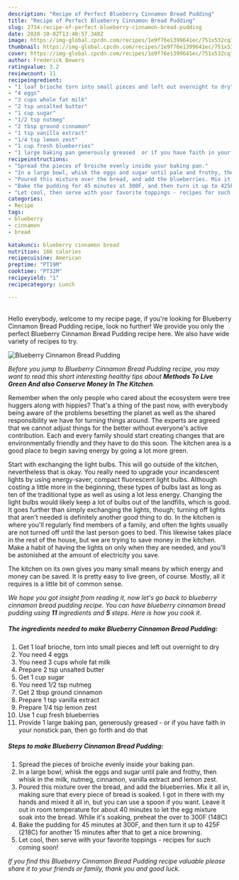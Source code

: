 ```yaml
---
description: "Recipe of Perfect Blueberry Cinnamon Bread Pudding"
title: "Recipe of Perfect Blueberry Cinnamon Bread Pudding"
slug: 2734-recipe-of-perfect-blueberry-cinnamon-bread-pudding
date: 2020-10-02T13:40:57.348Z
image: https://img-global.cpcdn.com/recipes/1e9f76e1399641ec/751x532cq70/blueberry-cinnamon-bread-pudding-recipe-main-photo.jpg
thumbnail: https://img-global.cpcdn.com/recipes/1e9f76e1399641ec/751x532cq70/blueberry-cinnamon-bread-pudding-recipe-main-photo.jpg
cover: https://img-global.cpcdn.com/recipes/1e9f76e1399641ec/751x532cq70/blueberry-cinnamon-bread-pudding-recipe-main-photo.jpg
author: Frederick Bowers
ratingvalue: 3.2
reviewcount: 11
recipeingredient:
- "1 loaf brioche torn into small pieces and left out overnight to dry"
- "4 eggs"
- "3 cups whole fat milk"
- "2 tsp unsalted butter"
- "1 cup sugar"
- "1/2 tsp nutmeg"
- "2 tbsp ground cinnamon"
- "1 tsp vanilla extract"
- "1/4 tsp lemon zest"
- "1 cup fresh blueberries"
- "1 large baking pan generously greased  or if you have faith in your nonstick pan then go forth and do that"
recipeinstructions:
- "Spread the pieces of broiche evenly inside your baking pan."
- "In a large bowl, whisk the eggs and sugar until pale and frothy, then whisk in the milk, nutmeg, cinnamon, vanilla extract and lemon zest."
- "Poured this mixture over the bread, and add the blueberries. Mix it all in, making sure that every piece of bread is soaked. I got in there with my hands and mixed it all in, but you can use a spoon if you want. Leave it out in room temperature for about 40 minutes to let the egg mixture soak into the bread. While it&#39;s soaking, preheat the over to 300F (148C)"
- "Bake the pudding for 45 minutes at 300F, and then turn it up to 425F (218C) for another 15 minutes after that to get a nice browning."
- "Let cool, then serve with your favorite toppings - recipes for such coming soon!"
categories:
- Recipe
tags:
- blueberry
- cinnamon
- bread

katakunci: blueberry cinnamon bread 
nutrition: 166 calories
recipecuisine: American
preptime: "PT19M"
cooktime: "PT32M"
recipeyield: "1"
recipecategory: Lunch

---
```

<br>
Hello everybody, welcome to my recipe page, if you're looking for Blueberry Cinnamon Bread Pudding recipe, look no further! We provide you only the perfect Blueberry Cinnamon Bread Pudding recipe here. We also have wide variety of recipes to try.
<br>


![Blueberry Cinnamon Bread Pudding](https://img-global.cpcdn.com/recipes/1e9f76e1399641ec/751x532cq70/blueberry-cinnamon-bread-pudding-recipe-main-photo.jpg)

<i>Before you jump to Blueberry Cinnamon Bread Pudding recipe, you may want to read this short interesting healthy tips about 
<strong>Methods To Live Green And also Conserve Money In The Kitchen</strong>.</i>
</br>

Remember when the only people who cared about the ecosystem were tree huggers along with hippies? That's a thing of the past now, with everybody being aware of the problems besetting the planet as well as the shared responsibility we have for turning things around. The experts are agreed that we cannot adjust things for the better without everyone's active contribution. Each and every family should start creating changes that are environmentally friendly and they have to do this soon. The kitchen area is a good place to begin saving energy by going a lot more green.

Start with exchanging the light bulbs. This will go outside of the kitchen, nevertheless that is okay. You really need to upgrade your incandescent lights by using energy-saver, compact fluorescent light bulbs. Although costing a little more in the beginning, these types of bulbs last as long as ten of the traditional type as well as using a lot less energy. Changing the light bulbs would likely keep a lot of bulbs out of the landfills, which is good. It goes further than simply exchanging the lights, though; turning off lights that aren't needed is definitely another good thing to do. In the kitchen is where you'll regularly find members of a family, and often the lights usually are not turned off until the last person goes to bed. This likewise takes place in the rest of the house, but we are trying to save money in the kitchen. Make a habit of having the lights on only when they are needed, and you'll be astonished at the amount of electricity you save.

The kitchen on its own gives you many small means by which energy and money can be saved. It is pretty easy to live green, of course. Mostly, all it requires is a little bit of common sense.


<i>We hope you got insight from reading it, now let's go back to blueberry cinnamon bread pudding recipe. You can have blueberry cinnamon bread pudding using <strong>11</strong> ingredients and <strong>5</strong> steps. Here is how you cook it.
</i>

##### The ingredients needed to make Blueberry Cinnamon Bread Pudding:

1. Get 1 loaf brioche, torn into small pieces and left out overnight to dry
1. You need 4 eggs
1. You need 3 cups whole fat milk
1. Prepare 2 tsp unsalted butter
1. Get 1 cup sugar
1. You need 1/2 tsp nutmeg
1. Get 2 tbsp ground cinnamon
1. Prepare 1 tsp vanilla extract
1. Prepare 1/4 tsp lemon zest
1. Use 1 cup fresh blueberries
1. Provide 1 large baking pan, generously greased - or if you have faith in your nonstick pan, then go forth and do that


##### Steps to make Blueberry Cinnamon Bread Pudding:

1. Spread the pieces of broiche evenly inside your baking pan.
1. In a large bowl, whisk the eggs and sugar until pale and frothy, then whisk in the milk, nutmeg, cinnamon, vanilla extract and lemon zest.
1. Poured this mixture over the bread, and add the blueberries. Mix it all in, making sure that every piece of bread is soaked. I got in there with my hands and mixed it all in, but you can use a spoon if you want. Leave it out in room temperature for about 40 minutes to let the egg mixture soak into the bread. While it&#39;s soaking, preheat the over to 300F (148C)
1. Bake the pudding for 45 minutes at 300F, and then turn it up to 425F (218C) for another 15 minutes after that to get a nice browning.
1. Let cool, then serve with your favorite toppings - recipes for such coming soon!


<i>If you find this Blueberry Cinnamon Bread Pudding recipe valuable please share it to your friends or family, thank you and good luck.</i>

